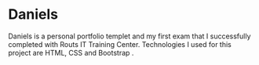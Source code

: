 # Daniels
Daniels is a personal portfolio templet and my first exam that I successfully completed with Routs IT Training Center. Technologies I used for this project are HTML, CSS and Bootstrap .
